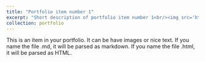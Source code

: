 ```yaml
---
title: "Portfolio item number 1"
excerpt: "Short description of portfolio item number 1<br/><img src='https://jingyu198.github.io/jingyu.github.io/images/500x300.png'>"
collection: portfolio
---
```


This is an item in your portfolio. It can be have images or nice text. If you name the file .md, it will be parsed as markdown. If you name the file .html, it will be parsed as HTML. 
